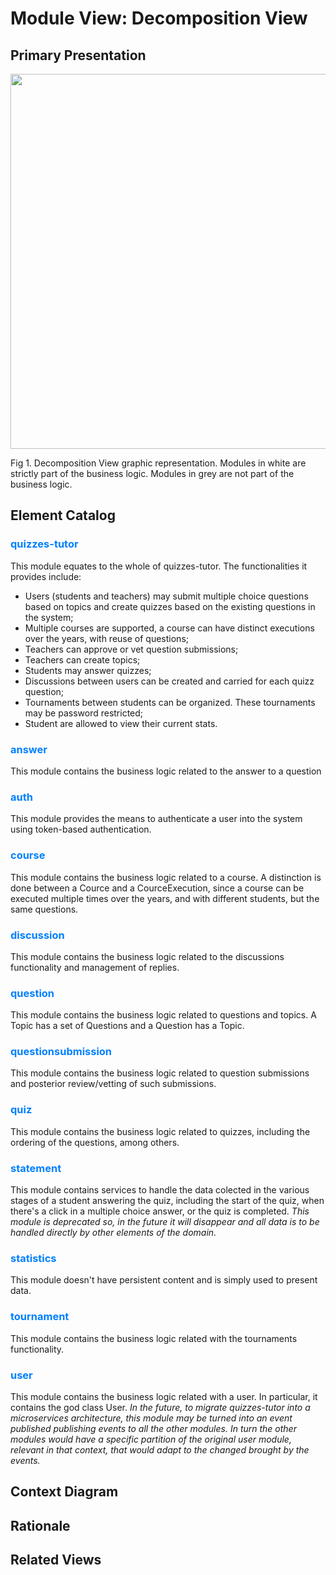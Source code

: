 # Module View: Decomposition View

## Primary Presentation

<img src="pictures/Decomposition View.png" width="600" >


Fig 1. Decomposition View graphic representation. Modules in white are strictly part of the business logic. Modules in grey are not part of the business logic.

## Element Catalog

### <span style="color:#0080ff">quizzes-tutor</span>
 This module equates to the whole of quizzes-tutor. The functionalities it provides include:
- Users (students and teachers) may submit multiple choice questions based on topics and create quizzes based on the existing questions in the system;
- Multiple courses are supported, a course can have distinct executions over the years, with reuse of questions;
- Teachers can approve or vet question submissions;
- Teachers can create topics;
- Students may answer quizzes;
- Discussions between users can be created and carried for each quizz question;
- Tournaments between students can be organized. These tournaments may be password restricted;
- Student are allowed to view their current stats.

### <span style="color:#0080ff">answer</span>
This module contains the business logic related to the answer to a question

### <span style="color:#0080ff">auth</span>
This module provides the means to authenticate a user into the system using token-based authentication. 

### <span style="color:#0080ff">course</span>
This module contains the business logic related to a course. A distinction is done between a Cource and a CourceExecution, since a course can be executed multiple times over the years, and with different students, but the same questions.

### <span style="color:#0080ff">discussion</span>
This module contains the business logic related to the discussions functionality and management of replies.

### <span style="color:#0080ff">question</span>
This module contains the business logic related to questions and topics. A Topic has a set of Questions and a Question has a Topic.

### <span style="color:#0080ff">questionsubmission</span>
This module contains the business logic related to question submissions and posterior review/vetting of such submissions.

### <span style="color:#0080ff">quiz</span>
This module contains the business logic related to quizzes, including the ordering of the questions, among others.

### <span style="color:#0080ff">statement</span>
This module contains services to handle the data colected in the various stages of a student answering the quiz, including the start of the quiz, when there's a click in a multiple choice answer, or the quiz is completed.
*This module is deprecated so, in the future it will disappear and all data is to be handled directly by other elements of the domain.*

### <span style="color:#0080ff">statistics</span>
This module doesn't have persistent content and is simply used to present data.

### <span style="color:#0080ff">tournament</span>
This module contains the business logic related with the tournaments functionality.

### <span style="color:#0080ff">user</span>
This module contains the business logic related with a user. In particular, it contains the god class User.
*In the future, to migrate quizzes-tutor into a microservices architecture, this module may be turned into an event published publishing events to all the other modules. In turn the other modules would have a specific partition of the original user module, relevant in that context, that would adapt to the changed brought by the events.*


## Context Diagram

## Rationale

## Related Views